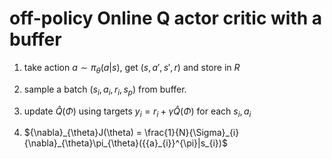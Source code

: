 # off-policy Online Q actor critic with a buffer
1. take action $a \sim \pi_{\theta}(a|s)$, get $(s,a',s',r)$ and store in $R$

2. sample a batch $(s_{i}, a_{i},r_{i},s_{p})$ from buffer.

3. update ${\hat{Q}}({\Phi})$ using targets $y_{i} = r_{i} + \gamma\hat{Q}({\Phi})$ for each $s_{i}, a_{i}$

4. ${\nabla}_{\theta}J(\theta) = \frac{1}{N}{\Sigma}_{i}{\nabla}_{\theta}\pi_{\theta}({{a}_{i}}^{\pi}|s_{i})$

